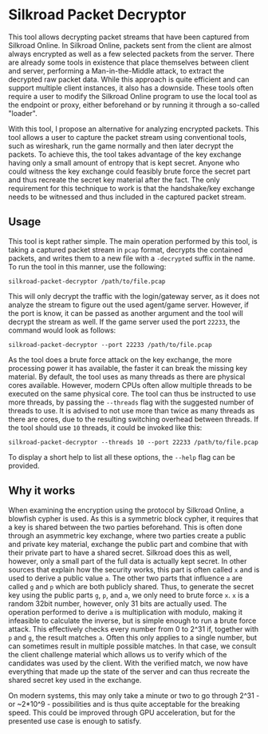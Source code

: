 # Silkroad Packet Decryptor

This tool allows decrypting packet streams that have been captured from Silkroad Online. In Silkroad Online, packets
sent from the client are almost always encrypted as well as a few selected packets from the server. There are already
some tools in existence that place themselves between client and server, performing a Man-in-the-Middle attack, to
extract the decrypted raw packet data. While this approach is quite efficient and can support multiple client instances,
it also has a downside. These tools often require a user to modify the Silkroad Online program to use the local tool as
the endpoint or proxy, either beforehand or by running it through a so-called "loader".

With this tool, I propose an alternative for analyzing encrypted packets. This tool allows a user to capture the packet
stream using conventional tools, such as wireshark, run the game normally and then later decrypt the packets. To achieve
this, the tool takes advantage of the key exchange having only a small amount of entropy that is kept secret. Anyone who
could witness the key exchange could feasibly brute force the secret part and thus recreate the secret key material
after the fact. The only requirement for this technique to work is that the handshake/key exchange needs to be witnessed
and thus included in the captured packet stream.

## Usage

This tool is kept rather simple. The main operation performed by this tool, is taking a captured packet stream in `pcap`
format, decrypts the contained packets, and writes them to a new file with a `-decrypted` suffix in the name. To run the
tool in this manner, use the following:

```shell
silkroad-packet-decryptor /path/to/file.pcap
```

This will only decrypt the traffic with the login/gateway server, as it does not analyze the stream to figure out the
used agent/game server. However, if the port is know, it can be passed as another argument and the tool will decrypt the
stream as well. If the game server used the port `22233`, the command would look as follows:

```shell
silkroad-packet-decryptor --port 22233 /path/to/file.pcap
```

As the tool does a brute force attack on the key exchange, the more processing power it has available, the faster it can
break the missing key material. By default, the tool uses as many threads as there are physical cores available.
However, modern CPUs often allow multiple threads to be executed on the same physical core. The tool can thus be
instructed to use more threads, by passing the `--threads` flag with the suggested number of threads to use. It is
advised to not use more than twice as many threads as there are cores, due to the resulting switching overhead between
threads. If the tool should use `10` threads, it could be invoked like this:

```shell
silkroad-packet-decryptor --threads 10 --port 22233 /path/to/file.pcap
```

To display a short help to list all these options, the `--help` flag can be provided.

## Why it works

When examining the encryption using the protocol by Silkroad Online, a blowfish cypher is used. As this is a symmetric
block cypher, it requires that a key is shared between the two parties beforehand. This is often done through an
asymmetric key exchange, where two parties create a public and private key material, exchange the public part and
combine that with their private part to have a shared secret. Silkroad does this as well, however, only a small part of
the full data is actually kept secret. In other sources that explain how the security works, this part is often called
`x` and is used to derive a public value `a`. The other two parts that influence `a` are called `g` and `p` which are
both publicly shared. Thus, to generate the secret key using the public parts `g`, `p`, and `a`, we only need to brute
force `x`. `x` is a random 32bit number, however, only 31 bits are actually used. The operation performed to derive `a`
is multiplication with modulo, making it infeasible to calculate the inverse, but is simple enough to run a brute force
attack. This effectively checks every number from 0 to 2^31 if, together with `p` and `g`, the result matches `a`. Often
this only applies to a single number, but can sometimes result in multiple possible matches. In that case, we consult
the client challenge material which allows us to verify which of the candidates was used by the client. With the
verified match, we now have everything that made up the state of the server and can thus recreate the shared secret key
used in the exchange.

On modern systems, this may only take a minute or two to go through 2^31 - or ~2*10^9 - possibilities and is thus quite
acceptable for the breaking speed. This could be improved through GPU acceleration, but for the presented use case is
enough to satisfy.
